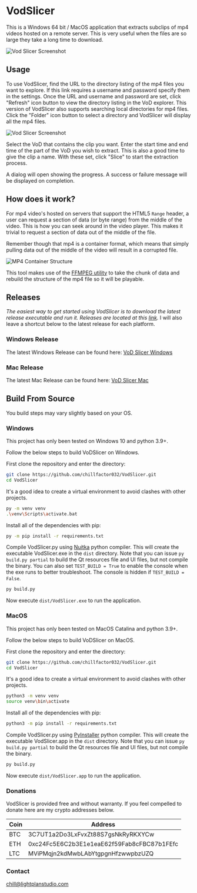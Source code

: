 # VodSlicer
This is a Windows 64 bit / MacOS application that extracts subclips of mp4 videos hosted on a remote server. This is very useful when the files are so large they take a long time to download. 

![Vod Slicer Screenshot](https://chillaspect.com/images/vodslicer3.png "VodSlicer GUI Overview")


## Usage

To use VodSlicer, find the URL to the directory listing of the mp4 files you want to explore. If this link requires a username and password specify them in the settings. Once the URL and username and password are set, click "Refresh" icon button to view the directory listing in the VoD explorer. 
This version of VodSlicer also supports searching local directories for mp4 files. Click the "Folder" icon button to select a directory and VodSlicer will display all the mp4 files.

![Vod Slicer Screenshot](https://chillaspect.com/images/vodslicer2.png "Viewing a local directory")


Select the VoD that contains the clip you want. Enter the start time and end time of the part of the VoD you wish to extract. This is also a good time to give the clip a name. With these set, click "Slice" to start the extraction process.

A dialog will open showing the progress. A success or failure message will be displayed on completion. 

## How does it work?

For mp4 video's hosted on servers that support the HTML5 `Range` header, a user can request a section of data (or byte range) from the middle of the video. This is how you can seek around in the video player. This makes it trivial to request a section of data out of the middle of the file.

Remember though that mp4 is a container format, which means that simply pulling data out of the middle of the video will result in a corrupted file. 

![MP4 Container Structure](https://chillaspect.com/images/mp4_structure2.png "MP4 Container Structure")


This tool makes use of the [FFMPEG utility](https://ffmpeg.org/about.html) to take the chunk of data and rebuild the structure of the mp4 file so it will be playable.

## Releases

_The easiest way to get started using VodSlicer is to download the latest release executable and run it. Releases are located at this [link](https://github.com/chillfactor032/VodSlicer/releases)._ I will also leave a shortcut below to the latest release for each platform.

### Windows Release ###

The latest Windows Release can be found here: [VoD Slicer Windows](https://github.com/chillfactor032/VodSlicer/releases/tag/v1.0.4)

### Mac Release ###

The latest Mac Release can be found here: [VoD Slicer Mac](https://github.com/chillfactor032/VodSlicer/releases/tag/v1.0.4)

## Build From Source

You build steps may vary slightly based on your OS.

### Windows ###
This project has only been tested on Windows 10 and python 3.9+. 

Follow the below steps to build VoDSlicer on Windows.

First clone the repository and enter the directory:

```bash
git clone https://github.com/chillfactor032/VodSlicer.git
cd VodSlicer
``` 

It's a good idea to create a virtual environment to avoid clashes with other projects. 

```bash
py -m venv venv
.\venv\Scripts\activate.bat
```

Install all of the dependencies with pip:

```bash
py -m pip install -r requirements.txt
```

Compile VodSlicer.py using [Nuitka](https://nuitka.net/) python compiler. This will create the executable VodSlicer.exe in the `dist` directory. Note that you can issue `py build.py partial` to build the Qt resources file and UI files, but not compile the binary. You can also set `TEST_BUILD = True` to enable the console when the exe runs to better troubleshoot. The console is hidden if `TEST_BUILD = False`.

```bash
py build.py
```

Now execute `dist/VodSlicer.exe` to run the application.

### MacOS ###

This project has only been tested on MacOS Catalina and python 3.9+. 

Follow the below steps to build VoDSlicer on MacOS.

First clone the repository and enter the directory:

```bash
git clone https://github.com/chillfactor032/VodSlicer.git
cd VodSlicer
``` 

It's a good idea to create a virtual environment to avoid clashes with other projects. 

```bash
python3 -m venv venv
source venv\bin\activate
```

Install all of the dependencies with pip:

```bash
python3 -m pip install -r requirements.txt
```

Compile VodSlicer.py using [PyInstaller](https://pyinstaller.org/en/stable/) python compiler. This will create the executable VodSlicer.app in the `dist` directory. Note that you can issue `py build.py partial` to build the Qt resources file and UI files, but not compile the binary.

```bash
py build.py
```

Now execute `dist/VodSlicer.app` to run the application.


### Donations

VodSlicer is provided free and without warranty. If you feel compelled to donate here are my crypto addresses below.

**Coin** | **Address**
--- | ---
BTC | 3C7UT1a2Do3LxFvxZt88S7gsNkRyRKXYCw
ETH | 0xc24Fc5E6C2b3E1e1eaE62f59Fab8cFBC87b1FEfc
LTC | MViPMqjn2kdMwbLAbYtgpgnHfzwwpbzUZQ

### Contact

chill@lightplanstudio.com
